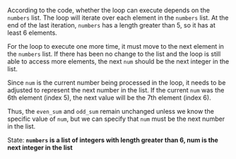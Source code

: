 According to the code, whether the loop can execute depends on the `numbers` list. The loop will iterate over each element in the `numbers` list. At the end of the last iteration, `numbers` has a length greater than 5, so it has at least 6 elements.

For the loop to execute one more time, it must move to the next element in the `numbers` list. If there has been no change to the list and the loop is still able to access more elements, the next `num` should be the next integer in the list.

Since `num` is the current number being processed in the loop, it needs to be adjusted to represent the next number in the list. If the current `num` was the 6th element (index 5), the next value will be the 7th element (index 6).

Thus, the `even_sum` and `odd_sum` remain unchanged unless we know the specific value of `num`, but we can specify that `num` must be the next number in the list.

State: **`numbers` is a list of integers with length greater than 6, num is the next integer in the list**